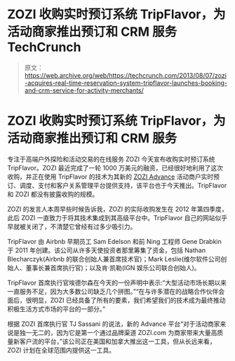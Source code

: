 # ZOZI 收购实时预订系统 TripFlavor，为活动商家推出预订和 CRM 服务 TechCrunch

> 原文：<https://web.archive.org/web/https://techcrunch.com/2013/08/07/zozi-acquires-real-time-reservation-system-tripflavor-launches-booking-and-crm-service-for-activity-merchants/>

# ZOZI 收购实时预订系统 TripFlavor，为活动商家推出预订和 CRM 服务

专注于高端户外探险和活动交易的在线服务 ZOZI 今天宣布收购实时预订系统 TripFlavor。ZOZI 最近完成了一轮 1000 万美元的融资，已经很好地利用了这次收购，并正在使用 TripFlavor 的技术为其新的 [ZOZI Advance](https://web.archive.org/web/20221006171836/https://advance.zozi.com/tour) 活动商户实时预订、调度、支付和客户关系管理平台提供支持，该平台也于今天推出。TripFlavor 和 ZOZI 都没有披露收购的规模。

ZOZI 的发言人本周早些时候告诉我，ZOZI 的实际收购发生在 2012 年第四季度，此后 ZOZI 一直致力于将其技术集成到其高级平台中。TripFlavor 自己的网站似乎早就被关闭了，不清楚它曾经有过多少吸引力。

TripFlavor 由 Airbnb 早期员工 Sam Edelson 和前 Ning 工程师 Gene Drabkin 于 2011 年创建。该公司从许多天使投资者那里筹集了资金，包括 Nathan Blecharczyk(Airbnb 的联合创始人兼首席技术官)；Mark Leslie(维尔软件公司创始人、董事长兼首席执行官)；以及肯·凯勒(IGN 娱乐公司联合创始人)。

TripFlavor 首席执行官埃德尔森在今天的一份声明中表示:“大型活动市场长期以来一直服务不足，因为大多数公司缺乏几个拼图。”“在与许多潜在的战略合作伙伴会面后，很明显，ZOZI 已经具备了所有的要素，我们希望我们的技术成为最终推动积极生活方式市场的平台的一部分。”

根据 ZOZI 首席执行官 TJ Sassani 的说法，新的 Advance 平台“对于活动商家来说是独一无二的，因为它是第一个通过品牌渠道 ZOZI.com 为商家带来大量高质量新客户流的平台，”该公司正在美国和加拿大推出这一工具，但从长远来看，ZOZI 计划在全球范围内提供这一工具。